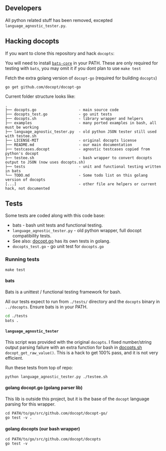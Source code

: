 ## Developers

All python related stuff has been removed, excepted `language_agnostic_tester.py`.

## Hacking docopts

If you want to clone this repository and hack `docopts`:

You will need to install [`bats-core`](https://github.com/bats-core/bats-core) in your PATH.
These are only required for testing with `bats`, you may omit it if you dont plan to use
`make test`

Fetch the extra golang version of `docopt-go` (required for building `docopts`)

```
go get github.com/docopt/docopt-go
```

Current folder structure looks like:

```
.
├── docopts.go                   - main source code
├── docopts_test.go              - go unit tests
├── docopts.sh                   - library wrapper and helpers
├── examples                     - many ported examples in bash, all must be working
├── language_agnostic_tester.py  - old python JSON tester still used with testee.sh
├── LICENSE-MIT                  - original docopts license
├── README.md                    - our main documentation
├── testcases.docopt             - agnostic testcases copied from python's docopt
├── testee.sh                    - bash wrapper to convert docopts output to JSON (now uses docopts.sh)
├── tests                        - unit and functional testing written in bats
└── TODO.md                      - Some todo list on this golang version of docopts
[...]                            - other file are helpers or current hack, not documented
```

## Tests

Some tests are coded along with this code base:

* bats - bash unit tests and functional testing.
* `language_agnostic_tester.py` - old python wrapper, full docopt compatibility tests.
* See also: [docopt.go](https://github.com/docopt/docopt.go) has its own tests in golang.
* `docopts_test.go` - go unit test for `docopts.go`

### Running tests

```
make test
```

#### bats

Bats is a unittest / functional testing framework for bash.

All our tests expect to run from `./tests/` directory and the `docopts` binary in `../docopts`.
Ensure bats is in your PATH.

```bash
cd ./tests
bats .
```

#### `language_agnostic_tester`

This script was provided with the original `docopts`. I fixed number/string output parsing failure with an extra function
for bash in [docopts.sh](https://github.com/docopt/docopts/blob/13f0bbcaba5c92deba909139b92fbbf3d768ea1b/docopts.sh#L144-L151)
`docopt_get_raw_value()`. This is a hack to get 100% pass, and it is not very efficient.

Run these tests from top of repo:
```
python language_agnostic_tester.py ./testee.sh
```

#### golang docopt.go (golang parser lib)

This lib is outside this project, but it is the base of the `docopt` language parsing for this wrapper.

```
cd PATH/to/go/src/github.com/docopt/docopt-go/
go test -v .
```

#### golang docopts (our bash wrapper)

```
cd PATH/to/go/src/github.com/docopt/docopts
go test -v
```
